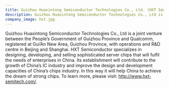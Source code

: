 ```yaml
---
title: Guizhou Huaxintong Semiconductor Technologies Co., Ltd. (HXT Semiconductor)
description: Guizhou Huaxintong Semiconductor Technologies Co., Ltd is a joint venture between the People’s Government of Guizhou Province and Qualcomm, registered at Gui’An New Area, Guizhou Province, with operations and R&D centre in Beijing and Shanghai.
company_image: hxt.jpg
---
```

Guizhou Huaxintong Semiconductor Technologies Co., Ltd is a joint venture between the People’s Government of Guizhou Province and Qualcomm, registered at Gui’An New Area, Guizhou Province, with operations and R&D centre in Beijing and Shanghai. HXT Semiconductor specializes in designing, developing, and selling sophisticated server chips that will fulfil the needs of enterprises in China. Its establishment will contribute to the growth of China’s IC industry and improve the design and development capacities of China’s chips industry. In this way it will help China to achieve the dream of strong chips. To learn more, please visit: http://www.hxt-semitech.com/.
